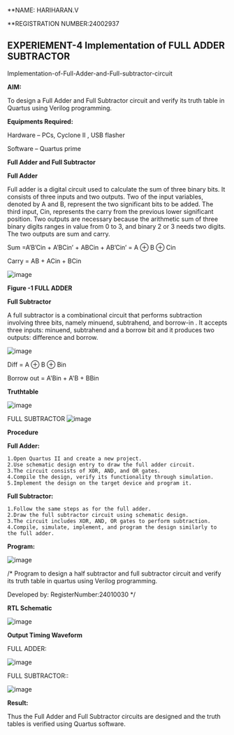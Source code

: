  **NAME: HARIHARAN.V


**REGISTRATION NUMBER:24002937

## EXPERIEMENT-4 Implementation of FULL ADDER SUBTRACTOR

Implementation-of-Full-Adder-and-Full-subtractor-circuit

**AIM:**

To design a Full Adder and Full Subtractor circuit and verify its truth table in Quartus using Verilog programming.

**Equipments Required:**

Hardware – PCs, Cyclone II , USB flasher

Software – Quartus prime

**Full Adder and Full Subtractor**

**Full Adder**

Full adder is a digital circuit used to calculate the sum of three binary bits. It consists of three inputs and two outputs. Two of the input variables, denoted by A and B, represent the two significant bits to be added. The third input, Cin, represents the carry from the previous lower significant position. Two outputs are necessary because the arithmetic sum of three binary digits ranges in value from 0 to 3, and binary 2 or 3 needs two digits. The two outputs are sum and carry.

Sum =A’B’Cin + A’BCin’ + ABCin + AB’Cin’ = A ⊕ B ⊕ Cin 

Carry = AB + ACin + BCin

![image](https://github.com/naavaneetha/FULL_ADDER_SUBTRACTOR/assets/154305477/0f30ba51-5ffb-4198-845f-18e054f675e7)

**Figure -1 FULL ADDER**

**Full Subtractor**

A full subtractor is a combinational circuit that performs subtraction involving three bits, namely minuend, subtrahend, and borrow-in . It accepts three inputs: minuend, subtrahend and a borrow bit and it produces two outputs: difference and borrow.

![image](https://github.com/naavaneetha/FULL_ADDER_SUBTRACTOR/assets/154305477/02b24f51-ab51-4304-9ad6-7b81ffc1ead5)

Diff = A ⊕ B ⊕ Bin 

Borrow out = A'Bin + A'B + BBin

**Truthtable**

![image](https://github.com/user-attachments/assets/24a165b9-62dd-4b84-806a-9055e0410b50)

FULL SUBTRACTOR 
![image](https://github.com/user-attachments/assets/680f0333-abc8-4efe-ad5c-17f6116b8165)


**Procedure**

**Full Adder:**

    1.Open Quartus II and create a new project.
    2.Use schematic design entry to draw the full adder circuit. 
    3.The circuit consists of XOR, AND, and OR gates. 
    4.Compile the design, verify its functionality through simulation. 
    5.Implement the design on the target device and program it.

**Full Subtractor:** 

    1.Follow the same steps as for the full adder. 
    2.Draw the full subtractor circuit using schematic design. 
    3.The circuit includes XOR, AND, OR gates to perform subtraction. 
    4.Compile, simulate, implement, and program the design similarly to the full adder.

**Program:**

![image](https://github.com/user-attachments/assets/db33db3f-5736-411f-858b-3a071b9ff75c)


/* Program to design a half subtractor and full subtractor circuit and verify its truth table in quartus using Verilog programming. 

Developed by: RegisterNumber:24010030
*/

**RTL Schematic**

![image](https://github.com/user-attachments/assets/dd0f9752-81b6-4bb3-8db2-5d740b806f73)


**Output Timing Waveform**

FULL ADDER:

![image](https://github.com/user-attachments/assets/1dc7dce4-b986-4bde-894a-6ec4f84028db)

FULL SUBTRACTOR::

![image](https://github.com/user-attachments/assets/de9fc047-101f-4680-8b60-2b9363ee70e7)


**Result:**

Thus the Full Adder and Full Subtractor circuits are designed and the truth tables is verified using Quartus software.



